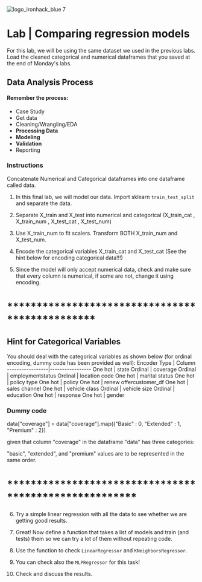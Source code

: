 ![logo_ironhack_blue 7](https://user-images.githubusercontent.com/23629340/40541063-a07a0a8a-601a-11e8-91b5-2f13e4e6b441.png)

# Lab | Comparing regression models


For this lab, we will be using the same dataset we used in the previous labs. Load the cleaned categorical and numerical dataframes that you saved at the end of Monday's labs.

## Data Analysis Process
#### Remember the process:

- Case Study
- Get data
- Cleaning/Wrangling/EDA
- **Processing Data**
- **Modeling**
- **Validation**
- Reporting

### Instructions

Concatenate Numerical and Categorical dataframes into one dataframe called data.

1. In this final lab, we will model our data. Import sklearn `train_test_split` and separate the data.

2. Separate X_train and X_test into numerical and categorical (X_train_cat , X_train_num , X_test_cat , X_test_num)

3. Use X_train_num to fit scalers.  Transform BOTH X_train_num and X_test_num.

4. Encode the categorical variables X_train_cat and X_test_cat (See the hint below for encoding categorical data!!!)

5. Since the model will only accept numerical data, check and make sure that every column is numerical, if some are not, change it using encoding.

# ***********************************************
## Hint for Categorical Variables

You should deal with the categorical variables as shown below (for ordinal encoding, dummy code has been provided as well):
Encoder Type | Column 
-----------------|-----------------
One hot | state
Ordinal | coverage
Ordinal | employmentstatus
Ordinal | location code
One hot | marital status
One hot | policy type
One hot | policy
One hot | renew offercustomer_df
One hot | sales channel
One hot | vehicle class
Ordinal | vehicle size
Ordinal | education
One hot | response
One hot | gender

### Dummy code

data["coverage"] = data["coverage"].map({"Basic" : 0, "Extended" : 1, "Premium" : 2})

given that column "coverage" in the dataframe "data" has three categories:

"basic", "extended", and "premium" values are to be represented in the same order.
# ******************************************************


6. Try a simple linear regression with all the data to see whether we are getting good results.

7. Great! Now define a function that takes a list of models and train (and tests) them so we can try a lot of them without repeating code.

8. Use the function to check `LinearRegressor` and `KNeighborsRegressor`.

9. You can check also the `MLPRegressor` for this task!

10. Check and discuss the results.  
